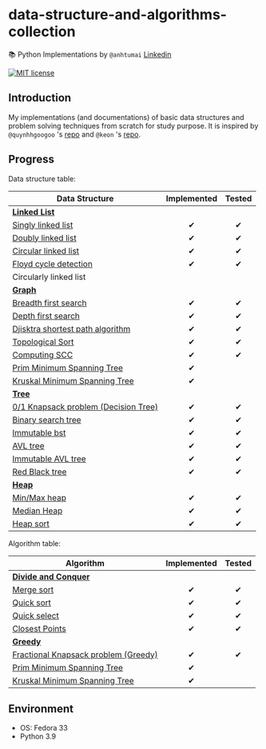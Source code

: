 # data-structure-and-algorithms-collection

📚 Python Implementations by `@anhtumai`
[Linkedin](https://www.linkedin.com/in/tu-mai-1bb32715b/)

[![MIT license](https://img.shields.io/badge/License-MIT-blue.svg)](https://opensource.org/licenses/MIT)

## Introduction

My implementations (and documentations) of basic data structures and problem
solving techniques from scratch for study purpose.
It is inspired by `@quynhhgoogoo` 's [repo](https://github.com/quynhhgoogoo/intro-to-data-structure-and-algorithm) and `@keon` 's [repo](https://github.com/keon/algorithms).

## Progress

Data structure table:

| Data Structure | Implemented | Tested |
|---|:---:|:---:|
| [__Linked List__](linkedlist) | | |
| [Singly linked list](linkedlist/singly_linked_list.py) | ✔ | ✔|
| [Doubly linked list](linkedlist/doubly_linked_list.py) | ✔ | ✔|
| [Circular linked list](linkedlist/circular_linked_list.py) | ✔ | ✔|
| [Floyd cycle detection](linkedlist/floyd_cycle_detection.py) | ✔ | ✔|
| Circularly linked list | | |
| [__Graph__](graph) | | |
| [Breadth first search](graph/BFS.py) | ✔ | ✔ |
| [Depth first search](graph/DFS.py) | ✔ | ✔ |
| [Djisktra shortest path algorithm](graph/Djisktra_search_with_heap.py) | ✔ | ✔ |
| [Topological Sort](graph/topological_sort.py) | ✔ | ✔ |
| [Computing SCC](graph/compute_strongly_connected_components.py) | ✔ | ✔ |
| [Prim Minimum Spanning Tree](graph/prim_minimum_spanning_tree.py) | ✔ | |
| [Kruskal Minimum Spanning Tree](graph/kruskal_minimum_spanning_tree.py) | ✔ | |
| [__Tree__](tree) | | |
| [0/1 Knapsack problem (Decision Tree)](tree/zero_one_knapsack.py) | ✔ | ✔ |
| [Binary search tree](tree/bst.py) | ✔ | ✔ |
| [Immutable bst](tree/ImmutableBinarySearchTree.py) | ✔ | ✔ |
| [AVL tree](tree/avl.py) | ✔ | ✔ |
| [Immutable AVL tree](tree/ImmutableAVLTree.py) | ✔ | ✔ |
| [Red Black tree](tree/red_black_tree.py)| ✔ | ✔ |
| [__Heap__](heap) | | |
| [Min/Max heap](heap/minmax_heap.py) | ✔ | ✔ |
| [Median Heap](heap/median_heap.py) | ✔ | ✔ |
| [Heap sort](heap/heap_sort.py) | ✔ | ✔ |

Algorithm table:

| Algorithm | Implemented | Tested |
|---|:---:|:---:|
| [__Divide and Conquer__](divide_and_conquer) | | |
| [Merge sort](divide_and_conquer/merge_sort.py) | ✔ | ✔ |
| [Quick sort](divide_and_conquer/quick_sort.py) | ✔ | ✔ |
| [Quick select](divide_and_conquer/quick_select.py) | ✔ | ✔ |
| [Closest Points](divide_and_conquer/closest_points.py) | ✔ | ✔ |
| [__Greedy__](greedy) | | |
| [Fractional Knapsack problem (Greedy)](greedy/fractional_knapsack.py) | ✔ | ✔ |
| [Prim Minimum Spanning Tree](graph/prim_minimum_spanning_tree.py) | ✔ | |
| [Kruskal Minimum Spanning Tree](graph/kruskal_minimum_spanning_tree.py) | ✔ | |

## Environment

- OS: Fedora 33
- Python 3.9
